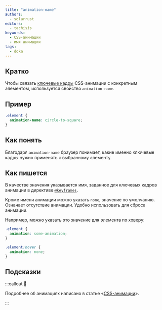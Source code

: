 ```yaml
---
title: "animation-name"
authors:
  - solarrust
editors:
  - tachisis
keywords:
  - CSS-анимации
  - имя анимации
tags:
  - doka
---
```


## Кратко

Чтобы связать [ключевые кадры](/css/keyframes) CSS-анимации с конкретным элементом, используется свойство `animation-name`.

## Пример

```css
.element {
  animation-name: circle-to-square;
}
```

## Как понять

Благодаря `animation-name` браузер понимает, какие именно ключевые кадры нужно применять к выбранному элементу.

## Как пишется

В качестве значения указывается имя, заданное для ключевых кадров анимации в директиве [`@keyframes`](/css/keyframes).

Кроме имени анимации можно указать `none`, значение по умолчанию. Означает отсутствие анимации. Удобно использовать для сброса анимации.

Например, можно указать это значение для элемента по ховеру:

```css
.element {
  animation: some-animation;
}

.element:hover {
  animation: none;
}
```

## Подсказки

:::callout 🦄

Подробнее об анимациях написано в статье «[CSS-анимации](/css/animation)».

:::
